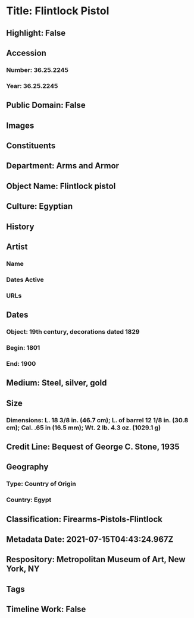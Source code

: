 # Title: Flintlock Pistol
## Highlight: False
## Accession
### Number: 36.25.2245
### Year: 36.25.2245
## Public Domain: False
## Images
## Constituents
## Department: Arms and Armor
## Object Name: Flintlock pistol
## Culture: Egyptian
## History
## Artist
### Name
### Dates Active
### URLs
## Dates
### Object: 19th century, decorations dated 1829
### Begin: 1801
### End: 1900
## Medium: Steel, silver, gold
## Size
### Dimensions: L. 18 3/8 in. (46.7 cm); L. of barrel 12 1/8 in. (30.8 cm); Cal. .65 in (16.5 mm); Wt. 2 lb. 4.3 oz. (1029.1 g)
## Credit Line: Bequest of George C. Stone, 1935
## Geography
### Type: Country of Origin
### Country: Egypt
## Classification: Firearms-Pistols-Flintlock
## Metadata Date: 2021-07-15T04:43:24.967Z
## Respository: Metropolitan Museum of Art, New York, NY
## Tags
## Timeline Work: False